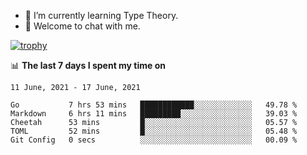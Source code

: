 <!--
### Hi there 👋

- 🤔 I was learning formal verification with Coq formally, but want to **build things** now.
- 😬 I am broadly interested in **computer systems** and **programming languages** (just a beginner 🥺).
- 🤩 (I hope I can) code for fun!

<img src="https://github-readme-stats.vercel.app/api?username=xxchan&show_icons=true&icon_color=0366d6&text_color=24292e&bg_color=ffffff&hide_title=true" />

---
-->


- 🌱 I’m currently learning Type Theory.
- 💬 Welcome to chat with me.


[![trophy](https://github-profile-trophy.vercel.app/?username=xxchan&theme=flat)](https://github.com/xxchan)


📊 **The last 7 days I spent my time on** 

<!--START_SECTION:waka-->
```text
11 June, 2021 - 17 June, 2021

Go           7 hrs 53 mins   ████████████░░░░░░░░░░░░░   49.78 % 
Markdown     6 hrs 11 mins   █████████░░░░░░░░░░░░░░░░   39.03 % 
Cheetah      53 mins         █░░░░░░░░░░░░░░░░░░░░░░░░   05.57 % 
TOML         52 mins         █░░░░░░░░░░░░░░░░░░░░░░░░   05.48 % 
Git Config   0 secs          ░░░░░░░░░░░░░░░░░░░░░░░░░   00.09 %
```
<!--END_SECTION:waka-->

<!--
**xxchan/xxchan** is a ✨ _special_ ✨ repository because its `README.md` (this file) appears on your GitHub profile.

Here are some ideas to get you started:

- 🔭 I’m currently working on ...
- 🌱 I’m currently learning ...
- 👯 I’m looking to collaborate on ...
- 🤔 I’m looking for help with ...
- 💬 Ask me about ...
- 📫 How to reach me: ...
- 😄 Pronouns: ...
- ⚡ Fun fact: ...
-->
